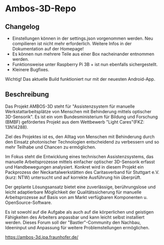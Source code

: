 # Ambos-3D-Repo

## Changelog

- Einstellungen können in der settings.json vorgenommen werden. Neu compilieren ist nicht mehr erforderlich. Weitere Infos in der Dokumentation auf der Homepage!
- Es können nun mehrere Teile aus einer Box nacheinander entnommen werden.
- Funktionsweise unter Raspberry Pi 3B + ist nun ebenfalls sichergestellt.
- Kleinere Bugfixes.

Wichtig!
Das aktuelle Build funktioniert nur mit der neuesten Android-App. 

## Beschreibung

Das Projekt AMBOS-3D steht für "Assistenzsystem für manuelle Werkstattarbeitsplätze von Menschen mit Behinderung mittels optischer 3D-Sensorik".
Es ist ein vom Bundesministerium für Bildung und Forschung (BMBF) gefördertes Projekt aus dem Wettbewerb "Light Cares"(FKZ: 13N14288).

Ziel des Projektes ist es, den Alltag von Menschen mit Behinderung durch den Einsatz photonischer Technologien entscheidend zu verbessern und so mehr Teilhabe und Chancen zu ermöglichen.

Im Fokus steht die Entwicklung eines technischen Assistenzsystems, das manuelle Arbeitsprozesse mittels einfacher optischer 3D-Sensorik erfasst und Handbewegungen analysiert. Konkret wird in diesem Projekt ein Packprozess der Neckartalwerkstätten des Caritasverband für Stuttgart e.V. (kurz: NTW) untersucht und auf korrekte Ausführung hin überprüft.


Der geplante Lösungsansatz bietet eine zuverlässige, berührungslose und leicht adaptierbare Möglichkeit der Qualitätssicherung für manuelle Arbeitsprozesse auf Basis von am Markt verfügbaren Komponenten u. OpenSource-Software.


Es ist sowohl auf die Aufgabe als auch auf die körperlichen und geistigen Fähigkeiten des Arbeiters anpassbar und kann leicht selbst installiert werden.
Dieses Forum soll der "Bastler"-Community den Nachbau, Ideeninput und Anpassung für weitere Problemstellungen ermöglichen.

https://ambos-3d.ipa.fraunhofer.de/ 
 
